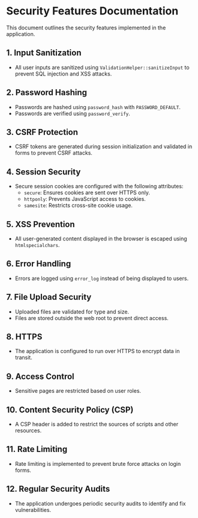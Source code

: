 # Security Features Documentation

This document outlines the security features implemented in the application.

## 1. Input Sanitization
- All user inputs are sanitized using `ValidationHelper::sanitizeInput` to prevent SQL injection and XSS attacks.

## 2. Password Hashing
- Passwords are hashed using `password_hash` with `PASSWORD_DEFAULT`.
- Passwords are verified using `password_verify`.

## 3. CSRF Protection
- CSRF tokens are generated during session initialization and validated in forms to prevent CSRF attacks.

## 4. Session Security
- Secure session cookies are configured with the following attributes:
  - `secure`: Ensures cookies are sent over HTTPS only.
  - `httponly`: Prevents JavaScript access to cookies.
  - `samesite`: Restricts cross-site cookie usage.

## 5. XSS Prevention
- All user-generated content displayed in the browser is escaped using `htmlspecialchars`.

## 6. Error Handling
- Errors are logged using `error_log` instead of being displayed to users.

## 7. File Upload Security
- Uploaded files are validated for type and size.
- Files are stored outside the web root to prevent direct access.

## 8. HTTPS
- The application is configured to run over HTTPS to encrypt data in transit.

## 9. Access Control
- Sensitive pages are restricted based on user roles.

## 10. Content Security Policy (CSP)
- A CSP header is added to restrict the sources of scripts and other resources.

## 11. Rate Limiting
- Rate limiting is implemented to prevent brute force attacks on login forms.

## 12. Regular Security Audits
- The application undergoes periodic security audits to identify and fix vulnerabilities.
